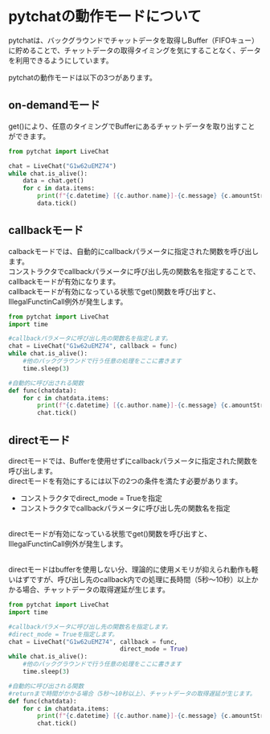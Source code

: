 # pytchatの動作モードについて

pytchatは、バックグラウンドでチャットデータを取得しBuffer（FIFOキュー）に貯めることで、チャットデータの取得タイミングを気にすることなく、データを利用できるようにしています。

pytchatの動作モードは以下の3つがあります。

## on-demandモード
get()により、任意のタイミングでBufferにあるチャットデータを取り出すことができます。
```python
from pytchat import LiveChat

chat = LiveChat("G1w62uEMZ74")
while chat.is_alive():
    data = chat.get()
    for c in data.items:
        print(f"{c.datetime} [{c.author.name}]-{c.message} {c.amountString}")
        data.tick()
```
## callbackモード
calbackモードでは、自動的にcallbackパラメータに指定された関数を呼び出します。<br>
コンストラクタでcallbackパラメータに呼び出し先の関数名を指定することで、callbackモードが有効になります。<br>
callbackモードが有効になっている状態でget()関数を呼び出すと、IllegalFunctinCall例外が発生します。<br>

```python
from pytchat import LiveChat
import time

#callbackパラメータに呼び出し先の関数名を指定します。
chat = LiveChat("G1w62uEMZ74", callback = func)
while chat.is_alive():
    #他のバックグラウンドで行う任意の処理をここに書きます
    time.sleep(3)

#自動的に呼び出される関数
def func(chatdata):
    for c in chatdata.items:
        print(f"{c.datetime} [{c.author.name}]-{c.message} {c.amountString}")
        chat.tick()
```
## directモード
directモードでは、Bufferを使用せずにcallbackパラメータに指定された関数を呼び出します。<br>
directモードを有効にするには以下の2つの条件を満たす必要があります。
+ コンストラクタでdirect_mode = Trueを指定
+ コンストラクタでcallbackパラメータに呼び出し先の関数名を指定
<br>
directモードが有効になっている状態でget()関数を呼び出すと、IllegalFunctinCall例外が発生します。<br><br>

directモードはbufferを使用しない分、理論的に使用メモリが抑えられ動作も軽いはずですが、呼び出し先のcallback内での処理に長時間（5秒～10秒）以上かかる場合、チャットデータの取得遅延が生じます。

```python
from pytchat import LiveChat
import time

#callbackパラメータに呼び出し先の関数名を指定します。
#direct_mode = Trueを指定します。
chat = LiveChat("G1w62uEMZ74", callback = func,
                               direct_mode = True)
while chat.is_alive():
    #他のバックグラウンドで行う任意の処理をここに書きます
    time.sleep(3)

#自動的に呼び出される関数
#returnまで時間がかかる場合（5秒～10秒以上）、チャットデータの取得遅延が生じます。
def func(chatdata):
    for c in chatdata.items:
        print(f"{c.datetime} [{c.author.name}]-{c.message} {c.amountString}")
        chat.tick()

